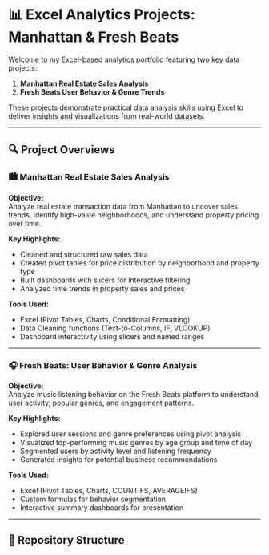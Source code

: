 # 📊 Excel Analytics Projects: Manhattan & Fresh Beats

Welcome to my Excel-based analytics portfolio featuring two key data projects:

1. **Manhattan Real Estate Sales Analysis**  
2. **Fresh Beats User Behavior & Genre Trends**

These projects demonstrate practical data analysis skills using Excel to deliver insights and visualizations from real-world datasets.

---

## 🔍 Project Overviews

### 🏙️ Manhattan Real Estate Sales Analysis

**Objective:**  
Analyze real estate transaction data from Manhattan to uncover sales trends, identify high-value neighborhoods, and understand property pricing over time.

**Key Highlights:**
- Cleaned and structured raw sales data
- Created pivot tables for price distribution by neighborhood and property type
- Built dashboards with slicers for interactive filtering
- Analyzed time trends in property sales and prices

**Tools Used:**
- Excel (Pivot Tables, Charts, Conditional Formatting)
- Data Cleaning functions (Text-to-Columns, IF, VLOOKUP)
- Dashboard interactivity using slicers and named ranges

---

### 🎧 Fresh Beats: User Behavior & Genre Analysis

**Objective:**  
Analyze music listening behavior on the Fresh Beats platform to understand user activity, popular genres, and engagement patterns.

**Key Highlights:**
- Explored user sessions and genre preferences using pivot analysis
- Visualized top-performing music genres by age group and time of day
- Segmented users by activity level and listening frequency
- Generated insights for potential business recommendations

**Tools Used:**
- Excel (Pivot Tables, Charts, COUNTIFS, AVERAGEIFS)
- Custom formulas for behavior segmentation
- Interactive summary dashboards for presentation

---

## 📁 Repository Structure

